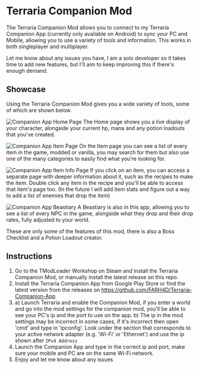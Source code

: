 # Terraria Companion Mod
The Terraria Companion Mod allows you to connect to my Terraria Companion App (currently only available on Android) to sync your PC and Mobile, allowing you to use a variety of tools and information. This works in both singleplayer and multiplayer.

Let me know about any issues you have, I am a solo developer so it takes time to add new features, but I'll aim to keep improving this if there's enough demand.

## Showcase
Using the Terraria Companion Mod gives you a wide variety of tools, some of which are shown below.

![Companion App Home Page](https://github.com/FARH4D/TerrariaCompanionMod/Showcase/appPreview1.png?raw=true)
The Home page shows you a live display of your character, alongside your current hp, mana and any potion loadouts that you've created.

![Companion App Item Page](https://github.com/FARH4D/TerrariaCompanionMod/Showcase/appPreview2.png?raw=true)
On the Item page you can see a list of every item in the game, modded or vanilla, you may search for them but also use one of the many categories to easily find what you're looking for.

![Companion App Item Info Page](https://github.com/FARH4D/TerrariaCompanionMod/Showcase/appPreview3.png?raw=true)
If you click on an item, you can access a separate page with deeper information about it, such as the recipes to make the item. Double click any item in the recipe and you'll be able to access that item's page too.
(In the future I will add item stats and figure out a way to add a list of enemies that drop the item)

![Companion App Beastiary](https://github.com/FARH4D/TerrariaCompanionMod/Showcase/appPreview4.png?raw=true)
A Beastiary is also in this app, allowing you to see a list of every NPC in the game, alongside what they drop and their drop rates, fully adjusted to your world.

These are only some of the features of this mod, there is also a Boss Checklist and a Potion Loadout creator.

## Instructions
1) Go to the TModLoader Workshop on Steam and install the Terraria Companion Mod, or manually install the latest release on this repo.
2) Install the Terraria Companion App from Google Play Store or find the latest version from the releases on https://github.com/FARH4D/Terraria-Companion-App
3) a) Launch Terraria and enable the Companion Mod, if you enter a world and go into the mod settings for the companion mod, you'll be able to see your PC's ip and the port to use on the app.
   b) The ip in the mod settings may be incorrect in some cases, if it's incorrect then open 'cmd' and type in 'ipconfig'. Look under the section that corresponds to your active network adapter (e.g. 'Wi-Fi' or 'Ethernet') and use the ip shown after `IPv4 Address`
4) Launch the Companion App and type in the correct ip and port, make sure your mobile and PC are on the same Wi-Fi network.
5) Enjoy and let me know about any issues